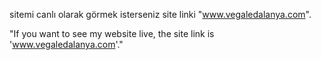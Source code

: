 sitemi canlı olarak görmek isterseniz site linki "www.vegaledalanya.com". 

"If you want to see my website live, the site link is 'www.vegaledalanya.com'."
